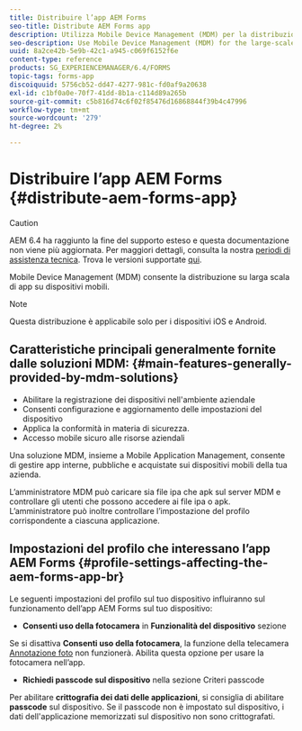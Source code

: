 ```yaml
---
title: Distribuire l’app AEM Forms
seo-title: Distribute AEM Forms app
description: Utilizza Mobile Device Management (MDM) per la distribuzione su larga scala di app su dispositivi mobili.
seo-description: Use Mobile Device Management (MDM) for the large-scale deployment of apps on mobile devices.
uuid: 8a2ce42b-5e9b-42c1-a945-c069f6152f6e
content-type: reference
products: SG_EXPERIENCEMANAGER/6.4/FORMS
topic-tags: forms-app
discoiquuid: 5756cb52-dd47-4277-981c-fd0af9a20638
exl-id: c1bf0a0e-70f7-41dd-8b1a-c114d89a265b
source-git-commit: c5b816d74c6f02f85476d16868844f39b4c47996
workflow-type: tm+mt
source-wordcount: '279'
ht-degree: 2%

---
```


# Distribuire l’app AEM Forms {#distribute-aem-forms-app}

>[!CAUTION]
>
>AEM 6.4 ha raggiunto la fine del supporto esteso e questa documentazione non viene più aggiornata. Per maggiori dettagli, consulta la nostra [periodi di assistenza tecnica](https://helpx.adobe.com/it/support/programs/eol-matrix.html). Trova le versioni supportate [qui](https://experienceleague.adobe.com/docs/).

Mobile Device Management (MDM) consente la distribuzione su larga scala di app su dispositivi mobili.

>[!NOTE]
>
>Questa distribuzione è applicabile solo per i dispositivi iOS e Android.

## Caratteristiche principali generalmente fornite dalle soluzioni MDM: {#main-features-generally-provided-by-mdm-solutions}

* Abilitare la registrazione dei dispositivi nell&#39;ambiente aziendale
* Consenti configurazione e aggiornamento delle impostazioni del dispositivo
* Applica la conformità in materia di sicurezza.
* Accesso mobile sicuro alle risorse aziendali

Una soluzione MDM, insieme a Mobile Application Management, consente di gestire app interne, pubbliche e acquistate sui dispositivi mobili della tua azienda.

L’amministratore MDM può caricare sia file ipa che apk sul server MDM e controllare gli utenti che possono accedere ai file ipa o apk. L’amministratore può inoltre controllare l’impostazione del profilo corrispondente a ciascuna applicazione.

## Impostazioni del profilo che interessano l’app AEM Forms {#profile-settings-affecting-the-aem-forms-app-br}

Le seguenti impostazioni del profilo sul tuo dispositivo influiranno sul funzionamento dell’app AEM Forms sul tuo dispositivo:

* **Consenti uso della fotocamera** in **Funzionalità del dispositivo** sezione

Se si disattiva **Consenti uso della fotocamera**, la funzione della telecamera [Annotazione foto](/help/forms/using/add-attachments.md) non funzionerà. Abilita questa opzione per usare la fotocamera nell’app.

* **Richiedi passcode sul dispositivo** nella sezione Criteri passcode

Per abilitare **crittografia dei dati delle applicazioni**, si consiglia di abilitare **passcode** sul dispositivo. Se il passcode non è impostato sul dispositivo, i dati dell&#39;applicazione memorizzati sul dispositivo non sono crittografati.
